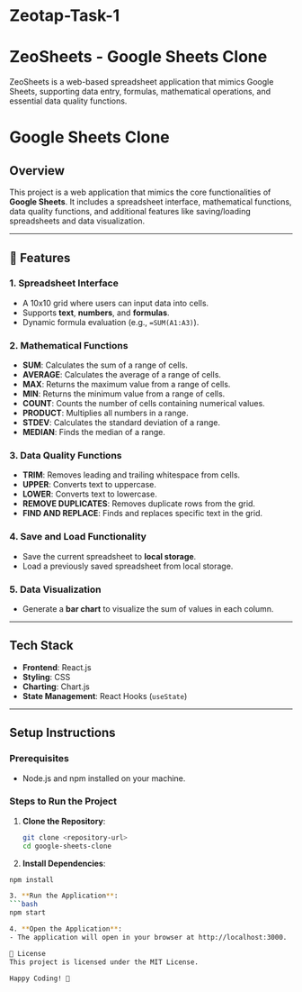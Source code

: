 # Zeotap-Task-1

# ZeoSheets - Google Sheets Clone
ZeoSheets is a web-based spreadsheet application that mimics Google Sheets, supporting data entry, formulas, mathematical operations, and essential data quality functions.

# Google Sheets Clone

## Overview
This project is a web application that mimics the core functionalities of **Google Sheets**. It includes a spreadsheet interface, mathematical functions, data quality functions, and additional features like saving/loading spreadsheets and data visualization.

---

## 🚀 Features

### 1. **Spreadsheet Interface**
- A 10x10 grid where users can input data into cells.
- Supports **text**, **numbers**, and **formulas**.
- Dynamic formula evaluation (e.g., `=SUM(A1:A3)`).

### 2. **Mathematical Functions**
- **SUM**: Calculates the sum of a range of cells.
- **AVERAGE**: Calculates the average of a range of cells.
- **MAX**: Returns the maximum value from a range of cells.
- **MIN**: Returns the minimum value from a range of cells.
- **COUNT**: Counts the number of cells containing numerical values.
- **PRODUCT**: Multiplies all numbers in a range.
- **STDEV**: Calculates the standard deviation of a range.
- **MEDIAN**: Finds the median of a range.

### 3. **Data Quality Functions**
- **TRIM**: Removes leading and trailing whitespace from cells.
- **UPPER**: Converts text to uppercase.
- **LOWER**: Converts text to lowercase.
- **REMOVE DUPLICATES**: Removes duplicate rows from the grid.
- **FIND AND REPLACE**: Finds and replaces specific text in the grid.

### 4. **Save and Load Functionality**
- Save the current spreadsheet to **local storage**.
- Load a previously saved spreadsheet from local storage.

### 5. **Data Visualization**
- Generate a **bar chart** to visualize the sum of values in each column.

---

## Tech Stack
- **Frontend**: React.js
- **Styling**: CSS
- **Charting**: Chart.js
- **State Management**: React Hooks (`useState`)

---

## Setup Instructions

### Prerequisites
- Node.js and npm installed on your machine.

### Steps to Run the Project
1. **Clone the Repository**:
   ```bash
   git clone <repository-url>
   cd google-sheets-clone
   
2. **Install Dependencies**:
  ```bash
  npm install

3. **Run the Application**:
 ```bash
  npm start

4. **Open the Application**:
- The application will open in your browser at http://localhost:3000.

📝 License
This project is licensed under the MIT License.

Happy Coding! 🚀
